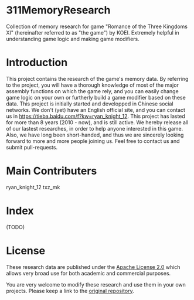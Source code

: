 # 311MemoryResearch
Collection of memory research for game "Romance of the Three Kingdoms XI" (hereinafter referred to as "the game") by KOEI. Extremely helpful in understanding game logic and making game modifiers.
# Introduction
This project contains the research of the game's memory data. By referring to the project, you will have a thorough knowledge of most of the major assembly functions on which the game rely, and you can easily change game logic on your own or furtherly build a game modifier based on these data.
This project is initially started and developped in Chinese social networks. We don't (yet) have an English official site, and you can contact us in https://tieba.baidu.com/f?kw=ryan_knight_12.
This project has lasted for more than 8 years (2010 - now), and is still active. We hereby release all of our lastest researches, in order to help anyone interested in this game. Also, we have long been short-handed, and thus we are sincerely looking forward to more and more people joining us. Feel free to contact us and submit pull-requests.

# Main Contributers
ryan_knight_12
txz_mk

# Index

(TODO)

# License

These research data are published under the [Apache License 2.0](https://www.apache.org/licenses/LICENSE-2.0) which allows very broad use for both academic and commercial purposes.

You are very welcome to modify these research and use them in your own projects. Please keep a link to the [original repository](https://github.com/Hvass-Labs/TensorFlow-Tutorials).